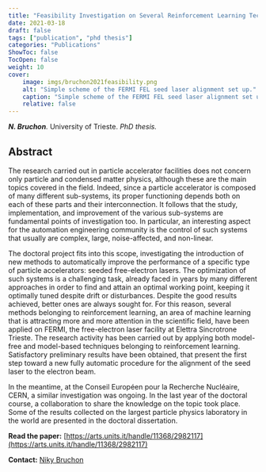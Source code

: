 ```yaml
---
title: "Feasibility Investigation on Several Reinforcement Learning Techniques to Improve the Performance of the FERMI Free-Electron Laser"
date: 2021-03-18
draft: false
tags: ["publication", "phd thesis"]
categories: "Publications"
ShowToc: false
TocOpen: false
weight: 10
cover:
    image: imgs/bruchon2021feasibility.png
    alt: "Simple scheme of the FERMI FEL seed laser alignment set up."
    caption: "Simple scheme of the FERMI FEL seed laser alignment set up."
    relative: false
---
```


_**N. Bruchon**._ University of Trieste. _PhD thesis._

## Abstract

The research carried out in particle accelerator facilities does not concern only particle and condensed matter physics, although these are the main topics covered in the field. Indeed, since a particle accelerator is composed of many different sub-systems, its proper functioning depends both on each of these parts and their interconnection. It follows that the study, implementation, and improvement of the various sub-systems are fundamental points of investigation too. In particular, an interesting aspect for the automation engineering community is the control of such systems that usually are complex, large, noise-affected, and non-linear. 

The doctoral project fits into this scope, investigating the introduction of new methods to automatically improve the performance of a specific type of particle accelerators: seeded free-electron lasers. The optimization of such systems is a challenging task, already faced in years by many different approaches in order to find and attain an optimal working point, keeping it optimally tuned despite drift or disturbances. Despite the good results achieved, better ones are always sought for. For this reason, several methods belonging to reinforcement learning, an area of machine learning that is attracting more and more attention in the scientific field, have been applied on FERMI, the free-electron laser facility at Elettra Sincrotrone Trieste. The research activity has been carried out by applying both model-free and model-based techniques belonging to reinforcement learning. Satisfactory preliminary results have been obtained, that present the first step toward a new fully automatic procedure for the alignment of the seed laser to the electron beam. 

In the meantime, at the Conseil Européen pour la Recherche Nucléaire, CERN, a similar investigation was ongoing. In the last year of the doctoral course, a collaboration to share the knowledge on the topic took place. Some of the results collected on the largest particle physics laboratory in the world are presented in the doctoral dissertation.

**Read the paper:** [https://arts.units.it/handle/11368/2982117](https://arts.units.it/handle/11368/2982117)

**Contact:** [Niky Bruchon](mailto:niky.bruchon@cern.ch)
